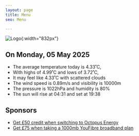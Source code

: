 ```yaml
---
layout: page
title: Menu
seo: Menu

---
```


![Logo](/images/logo.jpg){:width="832px"}

<!-- weather_marker starts -->
## On Monday, 05 May 2025

- The average temperature today is 4.33˚C,
- With highs of 4.99˚C and lows of 3.72˚C,
- It may feel like 4.33˚C with scattered clouds
- The wind speed is 0.89m/s and visibility is 10000m
- The pressure is 1022hPa and humidity is 80%
- The sun will rise at 04:31 and set at 19:38

<!-- weather_marker ends -->

## Sponsors

- [Get £50 credit when switching to Octopus Energy](https://bit.ly/3oD1nnS)
- [Get £75 when taking a 1000mb YouFibre broadband plan](https://aklam.io/91zWhU?)
